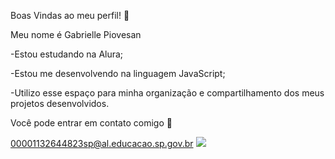   Boas Vindas ao meu perfil! 🌻

Meu nome é Gabrielle Piovesan 

-Estou estudando na Alura;

-Estou me desenvolvendo na linguagem JavaScript;

-Utilizo esse espaço para minha organização e compartilhamento dos meus projetos desenvolvidos.

   Você pode entrar em contato comigo 💌

00001132644823sp@al.educacao.sp.gov.br
![](https://tenor.com/pt-BR/view/thumbs-up-wink-gif-12891588)

